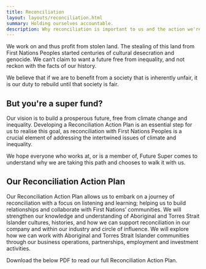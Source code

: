 ```yaml
---
title: Reconciliation
layout: layouts/reconciliation.html
summary: Holding ourselves accountable.
description: Why reconciliation is important to us and the action we're taking.
---
```

We work on and thus profit from stolen land. The stealing of this land from First Nations Peoples started centuries of cultural desecration and genocide. We can’t claim to want a future free from inequality, and not reckon with the facts of our history.

We believe that if we are to benefit from a society that is inherently unfair, it is our duty to rebuild until that society is fair.

## But you're a super fund?

Our vision is to build a prosperous future, free from climate change and inequality. Developing a Reconciliation Action Plan is an essential step for us to realise this goal, as reconciliation with First Nations Peoples is a crucial element of addressing the intertwined issues of climate and inequality.

We hope everyone who works at, or is a member of, Future Super comes to understand why we are taking this path and chooses to walk it with us.

## Our Reconciliation Action Plan

Our Reconciliation Action Plan allows us to embark on a journey of reconciliation with a focus on listening and learning; helping us to build relationships and collaborate with First Nations’ communities. We will strengthen our knowledge and understanding of Aboriginal and Torres Strait Islander cultures, histories, and how we can support reconciliation in our company and within our industry and circle of influence. We will explore how we can work with Aboriginal and Torres Strait Islander communities through our business operations, partnerships, employment and investment activities.

Download the below PDF to read our full Reconciliation Action Plan.